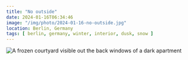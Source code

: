 ```yaml
---
title: "No outside"
date: 2024-01-16T06:34:46
image: "/img/photo/2024-01-16-no-outside.jpg"
location: Berlin, Germany
tags: [ berlin, germany, winter, interior, dusk, snow ]
---
```


![A frozen courtyard visible out the back windows of a dark apartment](/img/photo/2024-01-16-no-outside.jpg)
